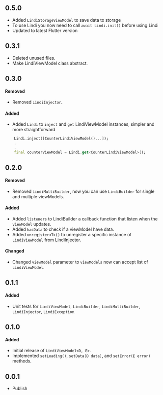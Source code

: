 ## 0.5.0
- Added `LindiStorageViewModel` to save data to storage
- To use Lindi you now need to call `await Lindi.init()` before using Lindi
- Updated to latest Flutter version

## 0.3.1
- Deleted unused files.
- Make LindiViewModel class abstract.

## 0.3.0
#### Removed
- Removed `LindiInjector`.
#### Added
- Added `Lindi` to `inject` and `get` LindiViewModel instances, simpler and more straightforward
```dart
    Lindi.inject([CounterLindiViewModel()...]);
    .
    .
    final counterViewModel = Lindi.get<CounterLindiViewModel>();
```

## 0.2.0
#### Removed
- Removed `LindiMultiBuilder`, now you can use `LindiBuilder` for single and multiple viewModels.
#### Added
- Added `listeners` to LindiBuilder a callback function that listen when the `viewModel` updates.
- Added `hasData` to check if a viewModel have data.
- Added `unregister<T>()` to unregister a specific instance of `LindiViewModel` from LindiInjector.
#### Changed
- Changed `viewModel` parameter to `viewModels` now can accept list of `LindiViewModel`.

## 0.1.1
#### Added
- Unit tests for `LindiViewModel`, `LindiBuilder`, `LindiMultiBuilder`, `LindiInjector`, `LindiException`.

## 0.1.0
#### Added
- Initial release of `LindiViewModel<D, E>`.
- Implemented `setLoading()`, `setData(D data)`, and `setError(E error)` methods.

## 0.0.1
- Publish
